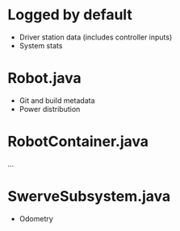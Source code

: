 # Logged by default
- Driver station data (includes controller inputs)
- System stats

# Robot.java
- Git and build metadata
- Power distribution

# RobotContainer.java
...

# SwerveSubsystem.java
- Odometry